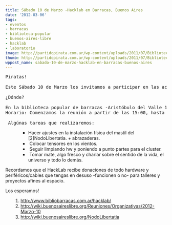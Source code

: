 ```yaml
---
title: Sábado 10 de Marzo -Hacklab en Barracas, Buenos Aires
date: '2012-03-06'
tags:
- eventos
- barracas
- biblioteca-popular
- buenos-aires-libre
- hacklab
- laboratorio
image: http://partidopirata.com.ar/wp-content/uploads/2011/07/Biblioteca_Nacional_Argentina_en_construcción_1982.jpg
thumb: http://partidopirata.com.ar/wp-content/uploads/2011/07/Biblioteca_Nacional_Argentina_en_construcci%C3%B3n_1982-150x150.jpg
wppost_name: sabado-10-de-marzo-hacklab-en-barracas-buenos-aires
---
```


<pre>Piratas!

Este Sábado 10 de Marzo los invitamos a participar en las actividades del [0]HackLab a partir de las 15hs.

¿Dónde?

En la biblioteca popular de barracas -Aristóbulo del Valle 1851- CABA
Horario: Comenzamos la reunión a partir de las 15:00, hasta las 20:00. 

 Algúnas tareas que realizaremos:</pre>
<ul>
<ul>
<ul>
	<li>Hacer ajustes en la instalación física del mastil del [2]NodoLibertatia. + abrazaderas.</li>
	<li> Colocar tensores en los vientos.</li>
	<li> Seguir limpiando hw y poniendo a punto partes para el cluster.</li>
	<li> Tomar mate, algo fresco y charlar sobre el sentido de la vida, el universo y todo lo demás.</li>
</ul>
</ul>
</ul>
Recordamos que el HackLab recibe donaciones de todo hardware y periféricos/cables que tengas en desuso -funcionen o no- para talleres y proyectos afines al espacio.

Los esperamos!
<ol>
<ol>
	<li><a href="http://www.bibliobarracas.com.ar/hacklab/" target="_blank">http://www.bibliobarracas.com.ar/hacklab/</a></li>
	<li><a href="http://wiki.buenosaireslibre.org/Reuniones/Organizativas/2012-Marzo-10" target="_blank">http://wiki.buenosaireslibre.org/Reuniones/Organizativas/2012-Marzo-10</a></li>
	<li><a href="http://wiki.buenosaireslibre.org/NodoLibertatia" target="_blank">http://wiki.buenosaireslibre.org/NodoLibertatia</a></li>
</ol>
</ol>
